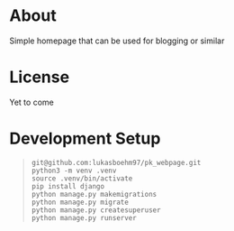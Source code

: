 # About
Simple homepage that can be used for blogging or similar

# License
Yet to come

# Development Setup

>`git@github.com:lukasboehm97/pk_webpage.git`<br/>
>`python3 -m venv .venv`<br/>
>`source .venv/bin/activate`<br/>
>`pip install django`<br/>
>`python manage.py makemigrations`<br/>
>`python manage.py migrate`<br/>
>`python manage.py createsuperuser`<br/>
>`python manage.py runserver`<br/>

